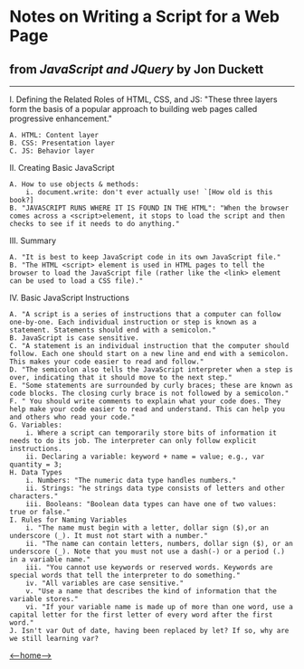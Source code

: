 # Notes on Writing a Script for a Web Page

## from _JavaScript and JQuery_ by Jon Duckett

---
I. Defining the Related Roles of HTML, CSS, and JS: "These three layers form the basis of a popular approach to building web pages called progressive enhancement."

    A. HTML: Content layer
    B. CSS: Presentation layer
    C. JS: Behavior layer

II. Creating Basic JavaScript

    A. How to use objects & methods: 
        i. document.write: don't ever actually use! `[How old is this book?]
    B. "JAVASCRIPT RUNS WHERE IT IS FOUND IN THE HTML": "When the browser comes across a <script>element, it stops to load the script and then checks to see if it needs to do anything."

III. Summary

    A. "It is best to keep JavaScript code in its own JavaScript file."
    B. "The HTML <script> element is used in HTML pages to tell the browser to load the JavaScript file (rather like the <link> element can be used to load a CSS file)."

IV. Basic JavaScript Instructions

    A. "A script is a series of instructions that a computer can follow one-by-one. Each individual instruction or step is known as a statement. Statements should end with a semicolon."
    B. JavaScript is case sensitive.
    C. "A statement is an individual instruction that the computer should follow. Each one should start on a new line and end with a semicolon. This makes your code easier to read and follow."
    D. "The semicolon also tells the JavaScript interpreter when a step is over, indicating that it should move to the next step."
    E. "Some statements are surrounded by curly braces; these are known as code blocks. The closing curly brace is not followed by a semicolon."
    F. " You should write comments to explain what your code does. They help make your code easier to read and understand. This can help you and others who read your code."
    G. Variables: 
        i. Where a script can temporarily store bits of information it needs to do its job. The interpreter can only follow explicit instructions.
        ii. Declaring a variable: keyword + name = value; e.g., var quantity = 3;
    H. Data Types
        i. Numbers: "The numeric data type handles numbers."
        ii. Strings: "he strings data type consists of letters and other characters."
        iii. Booleans: "Boolean data types can have one of two values: true or false."
    I. Rules for Naming Variables
        i. "The name must begin with a letter, dollar sign ($),or an underscore (_). It must not start with a number."
        ii. "The name can contain letters, numbers, dollar sign ($), or an underscore (_). Note that you must not use a dash(-) or a period (.) in a variable name."
        iii. "You cannot use keywords or reserved words. Keywords are special words that tell the interpreter to do something."
        iv. "All variables are case sensitive."
        v. "Use a name that describes the kind of information that the variable stores."
        vi. "If your variable name is made up of more than one word, use a capital letter for the first letter of every word after the first word."
    J. Isn't var Out of date, having been replaced by let? If so, why are we still learning var?

[<--home-->](README.md)